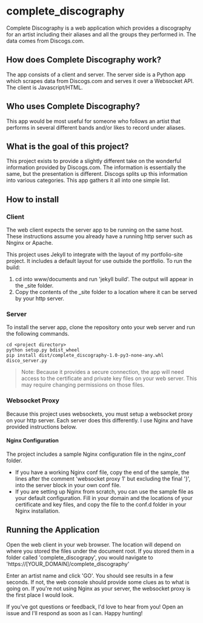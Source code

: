 # complete_discography
Complete Discography is a web application which provides a discography for an artist including their aliases and all the groups they performed in.  The data comes from Discogs.com.

## How does Complete Discography work?
The app consists of a client and server.  The server side is a Python app which scrapes data from Discogs.com and serves it over a Websocket API. The client is Javascript/HTML.

## Who uses Complete Discography?
This app would be most useful for someone who follows an artist that performs in several different bands and/or likes to record under aliases.

## What is the goal of this project?
This project exists to provide a slightly different take on the wonderful information provided by Discogs.com.  The information is essentially the same, but the presentation is different.  Discogs splits up this information into various categories.  This app gathers it all into one simple list.

## How to install
### Client
The web client expects the server app to be running on the same host.  These instructions assume you already have a running http server such as Nnginx or Apache.

This project uses Jekyll to integrate with the layout of my portfolio-site project.  It includes a default layout for use outside the portfolio.  To run the build:
1. cd into www/documents and run 'jekyll build'.  The output will appear in the \_site folder.  
2. Copy the contents of the \_site folder to a location where it can be served by your http server.

### Server
To install the server app, clone the repository onto your web server and run the following commands.
```
cd <project directory>
python setup.py bdist_wheel
pip install dist/complete_discography-1.0-py3-none-any.whl
disco_server.py
```
> Note: Because it provides a secure connection, the app will need access to the certificate and private key files on your web server.  This may require changing permissions on those files.

### Websocket Proxy
Because this project uses websockets, you must setup a websocket proxy on your http server.  Each server does this differently.  I use Nginx and have provided instructions below.

#### Nginx Configuration
The project includes a sample Nginx configuration file in the nginx_conf folder.
- If you have a working Nginx conf file, copy the end of the sample, the lines after the comment 'websocket proxy 1' but excluding the final '}', into the server block in your own conf file.
- If you are setting up Nginx from scratch, you can use the sample file as your default configuration.  Fill in your domain and the locations of your certificate and key files, and copy the file to the conf.d folder in your Nginx installation.

## Running the Application
Open the web client in your web browser.  The location will depend on where you stored the files under the document root.  If you stored them in a folder called 'complete_discograpy', you would navigate to 'https://[YOUR_DOMAIN]/complete_discography'

Enter an artist name and click 'GO'.  You should see results in a few seconds.  If not, the web console should provide some clues as to what is going on.  If you're not using Nginx as your server, the websocket proxy is the first place I would look.

If you've got questions or feedback, I'd love to hear from you!  Open an issue and I'll respond as soon as I can.  Happy hunting!